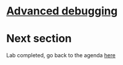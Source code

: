 [Advanced debugging](azure-vm-debugging.md)
=======


Next section
==

Lab completed, go back to the agenda [here](README.md)